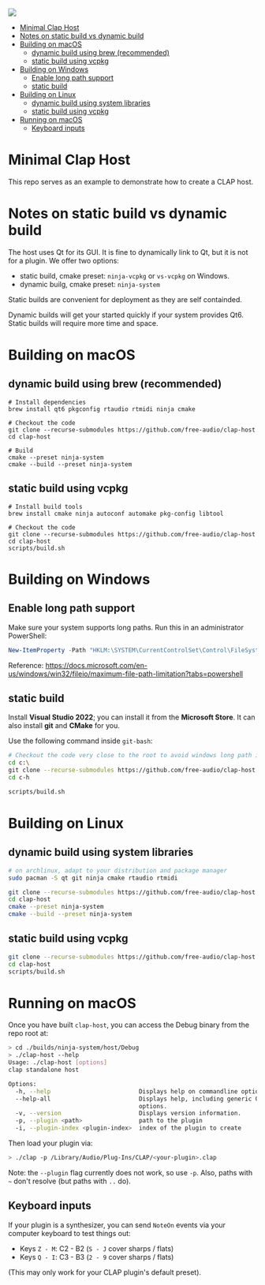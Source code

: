 <br/><a href="https://repology.org/project/clap-host/versions" target="_blank" rel="noopener" title="Packaging status"><img src="https://repology.org/badge/vertical-allrepos/clap-host.svg"></a>

- [Minimal Clap Host](#minimal-clap-host)
- [Notes on static build vs dynamic build](#notes-on-static-build-vs-dynamic-build)
- [Building on macOS](#building-on-macos)
  - [dynamic build using brew (recommended)](#dynamic-build-using-brew-recommended)
  - [static build using vcpkg](#static-build-using-vcpkg)
- [Building on Windows](#building-on-windows)
  - [Enable long path support](#enable-long-path-support)
  - [static build](#static-build)
- [Building on Linux](#building-on-linux)
  - [dynamic build using system libraries](#dynamic-build-using-system-libraries)
  - [static build using vcpkg](#static-build-using-vcpkg-1)
- [Running on macOS](#running-on-macos)
  - [Keyboard inputs](#keyboard-inputs)

# Minimal Clap Host

This repo serves as an example to demonstrate how to create a CLAP host.

# Notes on static build vs dynamic build

The host uses Qt for its GUI.
It is fine to dynamically link to Qt, but it is not for a plugin.
We offer two options:
- static build, cmake preset: `ninja-vcpkg` or `vs-vcpkg` on Windows.
- dynamic builg, cmake preset: `ninja-system`

Static builds are convenient for deployment as they are self containded.

Dynamic builds will get your started quickly if your system provides Qt6.
Static builds will require more time and space.

# Building on macOS

## dynamic build using brew (recommended)

```shell
# Install dependencies
brew install qt6 pkgconfig rtaudio rtmidi ninja cmake

# Checkout the code
git clone --recurse-submodules https://github.com/free-audio/clap-host
cd clap-host

# Build
cmake --preset ninja-system
cmake --build --preset ninja-system
```

## static build using vcpkg

```shell
# Install build tools
brew install cmake ninja autoconf automake pkg-config libtool

# Checkout the code
git clone --recurse-submodules https://github.com/free-audio/clap-host
cd clap-host
scripts/build.sh
```

# Building on Windows

## Enable long path support

Make sure your system supports long paths. Run this in an administrator PowerShell:

```powershell
New-ItemProperty -Path "HKLM:\SYSTEM\CurrentControlSet\Control\FileSystem" -Name "LongPathsEnabled" -Value 1 -PropertyType DWORD -Force
```

Reference: https://docs.microsoft.com/en-us/windows/win32/fileio/maximum-file-path-limitation?tabs=powershell

## static build

Install **Visual Studio 2022**; you can install it from the **Microsoft Store**. It can also install **git** and **CMake** for you.

Use the following command inside `git-bash`:
```bash
# Checkout the code very close to the root to avoid windows long path issues...
cd c:\
git clone --recurse-submodules https://github.com/free-audio/clap-host c-h
cd c-h

scripts/build.sh
```

# Building on Linux

## dynamic build using system libraries

```bash
# on archlinux, adapt to your distribution and package manager
sudo pacman -S qt git ninja cmake rtaudio rtmidi

git clone --recurse-submodules https://github.com/free-audio/clap-host
cd clap-host
cmake --preset ninja-system
cmake --build --preset ninja-system
```

## static build using vcpkg

```bash
git clone --recurse-submodules https://github.com/free-audio/clap-host
cd clap-host
scripts/build.sh
```

# Running on macOS

Once you have built `clap-host`, you can access the Debug binary from the repo root at:

```bash
> cd ./builds/ninja-system/host/Debug
> ./clap-host --help
Usage: ./clap-host [options]
clap standalone host

Options:
  -h, --help                         Displays help on commandline options.
  --help-all                         Displays help, including generic Qt
                                     options.
  -v, --version                      Displays version information.
  -p, --plugin <path>                path to the plugin
  -i, --plugin-index <plugin-index>  index of the plugin to create
```

Then load your plugin via:

```bash
> ./clap -p /Library/Audio/Plug-Ins/CLAP/<your-plugin>.clap
```

Note: the `--plugin` flag currently does not work, so use `-p`. Also, paths with `~` don't resolve (but paths with `..` do).

## Keyboard inputs

If your plugin is a synthesizer, you can send `NoteOn` events via your computer keyboard to test things out:

- Keys `Z - M`: C2 - B2 (`S - J` cover sharps / flats)
- Keys `Q - I`: C3 - B3 (`2 - 9` cover sharps / flats)

(This may only work for your CLAP plugin's default preset).